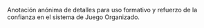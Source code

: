 Anotación anónima de detalles para uso formativo y refuerzo de la confianza en el sistema de Juego Organizado.